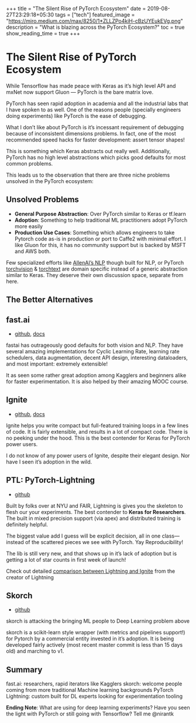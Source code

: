 +++
title =  "The Silent Rise of PyTorch Ecosystem"
date = 2019-08-27T23:29:18+05:30
tags = ["tech"]
featured_image = "https://miro.medium.com/max/8250/1*ZLLZPo4kiH-cBzUYEukEVg.png"
description = "What is blazing across the PyTorch Ecosystem?"
toc = true
show_reading_time = true
+++

# The Silent Rise of PyTorch Ecosystem

While Tensorflow has made peace with Keras as it’s high level API and mxNet now support Gluon — PyTorch is the bare matrix love.

PyTorch has seen rapid adoption in academia and all the industrial labs that I have spoken to as well. One of the reasons people (specially engineers doing experiments) like PyTorch is the ease of debugging.

What I don’t like about PyTorch is it’s incessant requirement of debugging because of inconsistent dimensions problems. In fact, one of the most recommended speed hacks for faster development: assert tensor shapes!

This is something which Keras abstracts out really well. Additionally, PyTorch has no high level abstractions which picks good defaults for most common problems.

This leads us to the observation that there are three niche problems unsolved in the PyTorch ecosystem:

## Unsolved Problems

-   **General Purpose Abstraction**: Over PyTorch similar to Keras or tf.learn
-   **Adoption**: Something to help traditional ML practitioners adopt PyTorch more easily
-   **Production Use Cases**: Something which allows engineers to take Pytorch code as-is in production or port to Caffe2 with minimal effort. I like Gluon for this, it has no community support but is backed by MSFT and AWS both.

Few specialized efforts like [AllenAI’s NLP](https://github.com/allenai/allennlp) though built for NLP, or PyTorch [torchvision](https://github.com/pytorch/vision) & [torchtext](https://github.com/pytorch/text) are domain specific instead of a generic abstraction similar to Keras. They deserve their own discussion space, separate from here.

## The Better Alternatives

## fast.ai 
- [github](https://github.com/fastai/fastai), [docs](https://docs.fast.ai/)

fastai has outrageously good defaults for both vision and NLP. They have several amazing implementations for Cyclic Learning Rate, learning rate schedulers, data augmentation, decent API design, interesting dataloaders, and most important: extremely extensible!

It as seen some rather great adoption among Kagglers and beginners alike for faster experimentation. It is also helped by their amazing MOOC course.

## Ignite 
- [github](https://github.com/pytorch/ignite), [docs](https://pytorch.org/ignite/)

Ignite helps you write compact but full-featured training loops in a few lines of code. It is fairly extensible, and results in a lot of compact code. There is no peeking under the hood. This is the best contender for Keras for PyTorch power users.

I do not know of any power users of Ignite, despite their elegant design. Nor have I seen it’s adoption in the wild.

## PTL: PyTorch-Lightning
- [github](https://github.com/williamFalcon/pytorch-lightning) 

Built by folks over at NYU and FAIR, Lightning is gives you the skeleton to flesh our your experiments. The best contender to **Keras for Researchers**. The built in mixed precision support (via apex) and distributed training is definitely helpful.

The biggest value add I guess will be explicit decision, all in one class— instead of the scattered pieces we see with PyTorch. Yay Reproducibility!

The lib is still very new, and that shows up in it’s lack of adoption but is getting a lot of star counts in first week of launch!

Check out detailed [comparison between Lightning and Ignite](https://towardsdatascience.com/pytorch-lightning-vs-pytorch-ignite-vs-fast-ai-61dc7480ad8a) from the creator of Lightning

## Skorch
- [github](https://github.com/dnouri/skorch) 

skorch is attacking the bringing ML people to Deep Learning problem above

skorch is a scikit-learn style wrapper (with metrics and pipelines support!) for Pytorch by a commercial entity invested in it’s adoption. It is being developed fairly actively (most recent master commit is less than 15 days old) and marching to v1.

## Summary
fast.ai: researchers, rapid iterators like Kagglers
skorch: welcome people coming from more traditional Machine learning backgrounds
PyTorch Lightning: custom built for DL experts looking for experimentation tooling

**Ending Note**: What are using for deep learning experiments? Have you seen the light with PyTorch or still going with Tensorflow? Tell me @nirantk